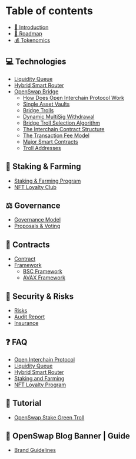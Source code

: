 # Table of contents

* [📌 Introduction](README.md)
* [🏹 Roadmap](vision-and-roadmap.md)
* [💰 Tokenomics](tokenomics.md)

## 💻 Technologies

* [Liquidity Queue](technologies/liquidity-queue.md)
* [Hybrid Smart Router](technologies/hybrid-smart-router.md)
* [OpenSwap Bridge](technologies/openswap-bridge/README.md)
  * [How Does Open Interchain Protocol Work](technologies/openswap-bridge/open-interchain-protocol.md)
  * [Single Asset Vaults](technologies/openswap-bridge/single-asset-vaults.md)
  * [Bridge Trolls](technologies/openswap-bridge/bridge-trolls.md)
  * [Dynamic MultiSig Withdrawal](technologies/openswap-bridge/dynamic-multisig-withdrawal.md)
  * [Bridge Troll Selection Algorithm](technologies/openswap-bridge/bridge-troll-selection-algorithm.md)
  * [The Interchain Contract Structure](technologies/openswap-bridge/contracts.md)
  * [The Transaction Fee Model](technologies/openswap-bridge/fees.md)
  * [Major Smart Contracts](technologies/openswap-bridge/contract-addresses.md)
  * [Troll Addresses](technologies/openswap-bridge/troll-addresses.md)

## 🥐 Staking & Farming

* [Staking & Farming Program](staking-and-farming/staking-and-farming-program.md)
* [NFT Loyalty Club](staking-and-farming/nft-loyalty-club.md)

<!-- ## 🚀 OS Pro

* [What is OS Pro?](os-pro/what-is-os-pro.md)
* [OS Pro Roadmap](os-pro/os-pro-roadmap.md)
* [Current Liquidity Landscape](os-pro/current-liquidity-landscape.md)
* [OS Pro Advantages for Token Projects](os-pro/os-pro-advantages-for-token-projects.md)
* [OS Pro Advantages for DeFi Users](os-pro/os-pro-advantages-for-defi-users.md)
* [OS Pro Offerings](os-pro/os-pro-offerings/README.md)
  * [On-Chain Private Sales](os-pro/os-pro-offerings/on-chain-private-sales.md)
  * [Liquidity as a Service](os-pro/os-pro-offerings/liquidity-as-a-service.md)
  * [Bond Marketplace](os-pro/os-pro-offerings/bond-marketplace.md)
  * [NFT Loyalty Club](os-pro/os-pro-offerings/nft-loyalty-club.md)
  * [Staking & Farming](os-pro/os-pro-offerings/staking-and-farming.md) -->

## ⚖ Governance

* [Governance Model](governance/governance-model.md)
* [Proposals & Voting](governance/proposals-and-voting.md)

## 📄 Contracts

* [Contract](contracts/contract.md)
* [Framework](contracts/framework.md)
  * [BSC Framework](contracts/framework/bsc-framework.md)
  * [AVAX Framework](contracts/framework/avax-framework.md)

## 🔐 Security & Risks

* [Risks](security-and-risks/risks.md)
* [Audit Report](security-and-risks/audit-report.md)
* [Insurance](security-and-risks/insurance.md)

## ❓ FAQ

* [Open Interchain Protocol](faq/open-interchain-protocol.md)
* [Liquidity Queue](faq/liquidity-queue.md)
* [Hybrid Smart Router](faq/hybrid-smart-router.md)
* [Staking and Farming](faq/staking-and-farming.md)
* [NFT Loyalty Program](faq/nft-loyalty-program.md)
<!-- * [OS Pro](faq/os-pro.md) -->

## 📂 Tutorial

* [OpenSwap Stake Green Troll](tutorial/openswap-general-troll-staking.md)
<!-- * [OpenSwap Bridge Tutorial (testnet)](tutorial/openswap-bridge-tutorial-testnet.md)
* [OpenSwap Project Token Bridging & Bridge Vault Tutorial (testnet)](tutorial/openswap-project-token-bridging-and-bridge-vault-tutorial-testnet.md) -->

## 📙 OpenSwap Blog Banner | Guide

* [Brand Guidelines](openswap-blog-banner-or-guide/brand-guidelines.md)

